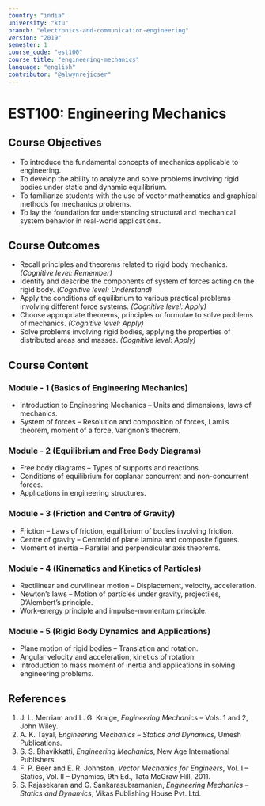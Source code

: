 ```yaml
---
country: "india"
university: "ktu"
branch: "electronics-and-communication-engineering"
version: "2019"
semester: 1
course_code: "est100"
course_title: "engineering-mechanics"
language: "english"
contributor: "@alwynrejicser"
---
```

# EST100: Engineering Mechanics

## Course Objectives
* To introduce the fundamental concepts of mechanics applicable to engineering.
* To develop the ability to analyze and solve problems involving rigid bodies under static and dynamic equilibrium.
* To familiarize students with the use of vector mathematics and graphical methods for mechanics problems.
* To lay the foundation for understanding structural and mechanical system behavior in real-world applications.

## Course Outcomes
* Recall principles and theorems related to rigid body mechanics. *(Cognitive level: Remember)*
* Identify and describe the components of system of forces acting on the rigid body. *(Cognitive level: Understand)*
* Apply the conditions of equilibrium to various practical problems involving different force systems. *(Cognitive level: Apply)*
* Choose appropriate theorems, principles or formulae to solve problems of mechanics. *(Cognitive level: Apply)*
* Solve problems involving rigid bodies, applying the properties of distributed areas and masses. *(Cognitive level: Apply)*

## Course Content

### Module - 1 (Basics of Engineering Mechanics)
* Introduction to Engineering Mechanics – Units and dimensions, laws of mechanics.
* System of forces – Resolution and composition of forces, Lami’s theorem, moment of a force, Varignon’s theorem.

### Module - 2 (Equilibrium and Free Body Diagrams)
* Free body diagrams – Types of supports and reactions.
* Conditions of equilibrium for coplanar concurrent and non-concurrent forces.
* Applications in engineering structures.

### Module - 3 (Friction and Centre of Gravity)
* Friction – Laws of friction, equilibrium of bodies involving friction.
* Centre of gravity – Centroid of plane lamina and composite figures.
* Moment of inertia – Parallel and perpendicular axis theorems.

### Module - 4 (Kinematics and Kinetics of Particles)
* Rectilinear and curvilinear motion – Displacement, velocity, acceleration.
* Newton’s laws – Motion of particles under gravity, projectiles, D’Alembert’s principle.
* Work-energy principle and impulse-momentum principle.

### Module - 5 (Rigid Body Dynamics and Applications)
* Plane motion of rigid bodies – Translation and rotation.
* Angular velocity and acceleration, kinetics of rotation.
* Introduction to mass moment of inertia and applications in solving engineering problems.

## References
1. J. L. Merriam and L. G. Kraige, *Engineering Mechanics* – Vols. 1 and 2, John Wiley.  
2. A. K. Tayal, *Engineering Mechanics – Statics and Dynamics*, Umesh Publications.  
3. S. S. Bhavikkatti, *Engineering Mechanics*, New Age International Publishers.  
4. F. P. Beer and E. R. Johnston, *Vector Mechanics for Engineers*, Vol. I – Statics, Vol. II – Dynamics, 9th Ed., Tata McGraw Hill, 2011.  
5. S. Rajasekaran and G. Sankarasubramanian, *Engineering Mechanics – Statics and Dynamics*, Vikas Publishing House Pvt. Ltd.

